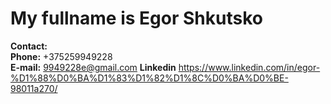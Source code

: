 # My fullname is Egor Shkutsko  
**Contact:**  
    **Phone:** +375259949228  
    **E-mail:** 9949228e@gmail.com
    **Linkedin** https://www.linkedin.com/in/egor-%D1%88%D0%BA%D1%83%D1%82%D1%8C%D0%BA%D0%BE-98011a270/  